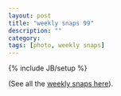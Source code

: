 ```yaml
---
layout: post
title: "weekly snaps 99"
description: ""
category: 
tags: [photo, weekly snaps]
---
```

{% include JB/setup %}


(See all the [weekly snaps here](http://aadm.github.io/tags.html#weekly%20snaps-ref)).

